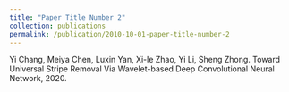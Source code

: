 ```yaml
---
title: "Paper Title Number 2"
collection: publications
permalink: /publication/2010-10-01-paper-title-number-2
---
```

Yi Chang, Meiya Chen, Luxin Yan, Xi-le Zhao, Yi Li, Sheng Zhong. Toward Universal Stripe Removal Via Wavelet-based Deep Convolutional Neural Network, 2020.
